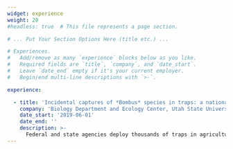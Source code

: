 ```yaml
---
widget: experience
weight: 20
#headless: true  # This file represents a page section.

# ... Put Your Section Options Here (title etc.) ...

# Experiences.
#   Add/remove as many `experience` blocks below as you like.
#   Required fields are `title`, `company`, and `date_start`.
#   Leave `date_end` empty if it's your current employer.
#   Begin/end multi-line descriptions with `>-`.

experience:

  - title: 'Incidental captures of *Bombus* species in traps: a national survey'
    company: 'Biology Department and Ecology Center, Utah State University'
    date_start: '2019-06-01'
    date_end: ''
    description: >-
      Federal and state agencies deploy thousands of traps in agricultural fields throughout the U.S. to conduct annual field surveys for early detection of non-native Lepidopterans. It is well known that *Bombus* are commonly collected as bycatch within these insect traps; however, no study has assessed regional variation in bycatch composition. Therefore, our objectives are to characterize the nature and scope of *Bombus* bycatch throughout the U.S. to better understand regional effects of traps on pollinator communities and to evaluate differences in landscape composition and configuration to determine the effect of agricultural land management practices on pollinator diversity. Bycatch was collected from insect traps within 431 agricultural fields throughout Florida, Indiana, Kansas, Kentucky, Maryland, South Carolina, Utah, Virginia, and West Virginia from 2018 to 2020. Thus far, a total of 3,238 Bombus representing 17 species were collected across the various states. *Bombus fervidus, B. bimaculatus, B. impatiens, B. pensylvanicus,* and *B. huntii* are the five most abundant species within traps, comprising 86% of total captures. Species richness is consistent with published data suggesting that Bombus captures may be representative of the expected community. However, some of the commonly trapped species (*B. fervidus, B. pensylvanicus,* and *B. auricomus*) are historically uncommon throughout their ranges. Future work will seek to evaluate how large-scale environmental features drive pollinator diversity and community composition.
---
```

